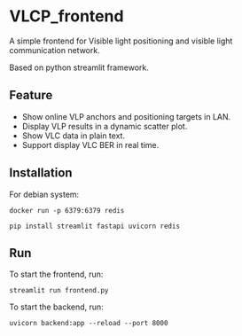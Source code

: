 # VLCP_frontend

A simple frontend for Visible light positioning and visible light communication network.

Based on python streamlit framework.

## Feature

- Show online VLP anchors and positioning targets in LAN.
- Display VLP results in a dynamic scatter plot.
- Show VLC data in plain text.
- Support display VLC BER in real time.

## Installation

For debian system:

`docker run -p 6379:6379 redis`

`pip install streamlit fastapi uvicorn redis`

## Run

To start the frontend, run:

`streamlit run frontend.py`

To start the backend, run:

`uvicorn backend:app --reload --port 8000`
